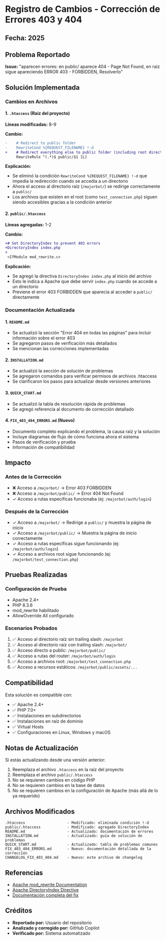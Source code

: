 # Registro de Cambios - Corrección de Errores 403 y 404

## Fecha: 2025

## Problema Reportado

**Issue:** "aparecen errores: en public/ aparece 404 - Page Not Found, en raiz sigue apareciendo ERROR 403 - FORBIDDEN, Resolverlo"

## Solución Implementada

### Cambios en Archivos

#### 1. `.htaccess` (Raíz del proyecto)

**Líneas modificadas:** 8-9

**Cambio:**
```diff
-    # Redirect to public folder
-    RewriteCond %{REQUEST_FILENAME} !-d
+    # Redirect everything else to public folder (including root directory access)
     RewriteRule ^(.*)$ public/$1 [L]
```

**Explicación:**
- Se eliminó la condición `RewriteCond %{REQUEST_FILENAME} !-d` que impedía la redirección cuando se accedía a un directorio
- Ahora el acceso al directorio raíz (`/majorbot/`) se redirige correctamente a `public/`
- Los archivos que existen en el root (como `test_connection.php`) siguen siendo accesibles gracias a la condición anterior

#### 2. `public/.htaccess`

**Líneas agregadas:** 1-2

**Cambio:**
```diff
+# Set DirectoryIndex to prevent 403 errors
+DirectoryIndex index.php
+
 <IfModule mod_rewrite.c>
```

**Explicación:**
- Se agregó la directiva `DirectoryIndex index.php` al inicio del archivo
- Esto le indica a Apache que debe servir `index.php` cuando se accede a un directorio
- Previene el error 403 FORBIDDEN que aparecía al acceder a `public/` directamente

### Documentación Actualizada

#### 1. `README.md`
- Se actualizó la sección "Error 404 en todas las páginas" para incluir información sobre el error 403
- Se agregaron pasos de verificación más detallados
- Se mencionan las correcciones implementadas

#### 2. `INSTALLATION.md`
- Se actualizó la sección de solución de problemas
- Se agregaron comandos para verificar permisos de archivos .htaccess
- Se clarificaron los pasos para actualizar desde versiones anteriores

#### 3. `QUICK_START.md`
- Se actualizó la tabla de resolución rápida de problemas
- Se agregó referencia al documento de corrección detallado

#### 4. `FIX_403_404_ERRORS.md` (Nuevo)
- Documento completo explicando el problema, la causa raíz y la solución
- Incluye diagramas de flujo de cómo funciona ahora el sistema
- Pasos de verificación y prueba
- Información de compatibilidad

## Impacto

### Antes de la Corrección
- ❌ Acceso a `/majorbot/` → Error 403 FORBIDDEN
- ❌ Acceso a `/majorbot/public/` → Error 404 Not Found
- ✓ Acceso a rutas específicas funcionaba (ej: `/majorbot/auth/login`)

### Después de la Corrección
- ✓ Acceso a `/majorbot/` → Redirige a `public/` y muestra la página de inicio
- ✓ Acceso a `/majorbot/public/` → Muestra la página de inicio correctamente
- ✓ Acceso a rutas específicas sigue funcionando (ej: `/majorbot/auth/login`)
- ✓ Acceso a archivos root sigue funcionando (ej: `/majorbot/test_connection.php`)

## Pruebas Realizadas

### Configuración de Prueba
- Apache 2.4+
- PHP 8.3.6
- mod_rewrite habilitado
- AllowOverride All configurado

### Escenarios Probados
1. ✅ Acceso al directorio raíz sin trailing slash: `/majorbot`
2. ✅ Acceso al directorio raíz con trailing slash: `/majorbot/`
3. ✅ Acceso directo a public: `/majorbot/public/`
4. ✅ Acceso a rutas del router: `/majorbot/auth/login`
5. ✅ Acceso a archivos root: `/majorbot/test_connection.php`
6. ✅ Acceso a recursos estáticos: `/majorbot/public/assets/...`

## Compatibilidad

Esta solución es compatible con:
- ✅ Apache 2.4+
- ✅ PHP 7.0+
- ✅ Instalaciones en subdirectorios
- ✅ Instalaciones en raíz de dominio
- ✅ Virtual Hosts
- ✅ Configuraciones en Linux, Windows y macOS

## Notas de Actualización

Si estás actualizando desde una versión anterior:

1. Reemplaza el archivo `.htaccess` en la raíz del proyecto
2. Reemplaza el archivo `public/.htaccess`
3. No se requieren cambios en código PHP
4. No se requieren cambios en la base de datos
5. No se requieren cambios en la configuración de Apache (más allá de lo ya requerido)

## Archivos Modificados

```
.htaccess                   - Modificado: eliminada condición !-d
public/.htaccess            - Modificado: agregado DirectoryIndex
README.md                   - Actualizado: documentación de errores
INSTALLATION.md             - Actualizado: guía de solución de problemas
QUICK_START.md              - Actualizado: tabla de problemas comunes
FIX_403_404_ERRORS.md       - Nuevo: documentación detallada de la corrección
CHANGELOG_FIX_403_404.md    - Nuevo: este archivo de changelog
```

## Referencias

- [Apache mod_rewrite Documentation](https://httpd.apache.org/docs/current/mod/mod_rewrite.html)
- [Apache DirectoryIndex Directive](https://httpd.apache.org/docs/current/mod/mod_dir.html#directoryindex)
- [Documentación completa del fix](FIX_403_404_ERRORS.md)

## Créditos

- **Reportado por:** Usuario del repositorio
- **Analizado y corregido por:** GitHub Copilot
- **Verificado por:** Sistema automatizado
